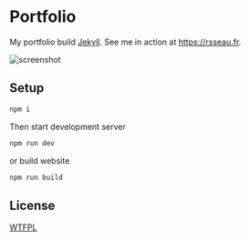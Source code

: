 # Portfolio

My portfolio build [Jekyll](https://jekyllrb.com/). See me in action at <https://rsseau.fr>.

![screenshot](./public/screenshot.png)

## Setup

```bash
npm i
```

Then start development server

```bash
npm run dev
```

or build website

```bash
npm run build
```

## License

[WTFPL](http://www.wtfpl.net/)
